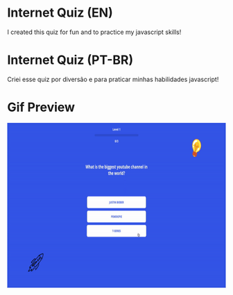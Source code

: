 # Internet Quiz (EN)


I created this quiz for fun and to practice my javascript skills!

# Internet Quiz (PT-BR)

Criei esse quiz por diversão e para praticar minhas habilidades javascript!

# Gif Preview

<img src="preview/Quiz.gif" width="700px" height="380"/>
